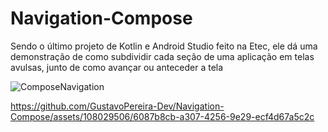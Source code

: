 # Navigation-Compose

<p>Sendo o último projeto de Kotlin e Android Studio feito na Etec, ele dá uma demonstração de como subdividir cada seção de uma aplicação em telas avulsas, junto de como avançar ou anteceder a tela</p>

<img alt="ComposeNavigation" src="https://github.com/GustavoPereira-Dev/Navigation-Compose/assets/108029506/2b18b5ca-75d8-44a5-ba5e-b58febd8974b">


https://github.com/GustavoPereira-Dev/Navigation-Compose/assets/108029506/6087b8cb-a307-4256-9e29-ecf4d67a5c2c

